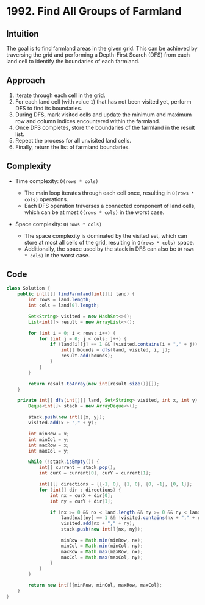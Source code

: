 # 1992. Find All Groups of Farmland

## Intuition

The goal is to find farmland areas in the given grid. This can be achieved by traversing the grid and performing a Depth-First Search (DFS) from each land cell to identify the boundaries of each farmland.

## Approach

1. Iterate through each cell in the grid.
2. For each land cell (with value `1`) that has not been visited yet, perform DFS to find its boundaries.
3. During DFS, mark visited cells and update the minimum and maximum row and column indices encountered within the farmland.
4. Once DFS completes, store the boundaries of the farmland in the result list.
5. Repeat the process for all unvisited land cells.
6. Finally, return the list of farmland boundaries.

## Complexity

- Time complexity: `O(rows * cols)`

  - The main loop iterates through each cell once, resulting in `O(rows * cols)` operations.
  - Each DFS operation traverses a connected component of land cells, which can be at most `O(rows * cols)` in the worst case.

- Space complexity: `O(rows * cols)`
  - The space complexity is dominated by the visited set, which can store at most all cells of the grid, resulting in `O(rows * cols)` space.
  - Additionally, the space used by the stack in DFS can also be `O(rows * cols)` in the worst case.

## Code

```java
class Solution {
    public int[][] findFarmland(int[][] land) {
        int rows = land.length;
        int cols = land[0].length;

        Set<String> visited = new HashSet<>();
        List<int[]> result = new ArrayList<>();

        for (int i = 0; i < rows; i++) {
            for (int j = 0; j < cols; j++) {
                if (land[i][j] == 1 && !visited.contains(i + "," + j)) {
                    int[] bounds = dfs(land, visited, i, j);
                    result.add(bounds);
                }
            }
        }

        return result.toArray(new int[result.size()][]);
    }

    private int[] dfs(int[][] land, Set<String> visited, int x, int y) {
        Deque<int[]> stack = new ArrayDeque<>();

        stack.push(new int[]{x, y});
        visited.add(x + "," + y);

        int minRow = x;
        int minCol = y;
        int maxRow = x;
        int maxCol = y;

        while (!stack.isEmpty()) {
            int[] current = stack.pop();
            int curX = current[0], curY = current[1];

            int[][] directions = {{-1, 0}, {1, 0}, {0, -1}, {0, 1}};
            for (int[] dir : directions) {
                int nx = curX + dir[0];
                int ny = curY + dir[1];

                if (nx >= 0 && nx < land.length && ny >= 0 && ny < land[0].length &&
                    land[nx][ny] == 1 && !visited.contains(nx + "," + ny)) {
                    visited.add(nx + "," + ny);
                    stack.push(new int[]{nx, ny});

                    minRow = Math.min(minRow, nx);
                    minCol = Math.min(minCol, ny);
                    maxRow = Math.max(maxRow, nx);
                    maxCol = Math.max(maxCol, ny);
                }
            }
        }

        return new int[]{minRow, minCol, maxRow, maxCol};
    }
}
```
